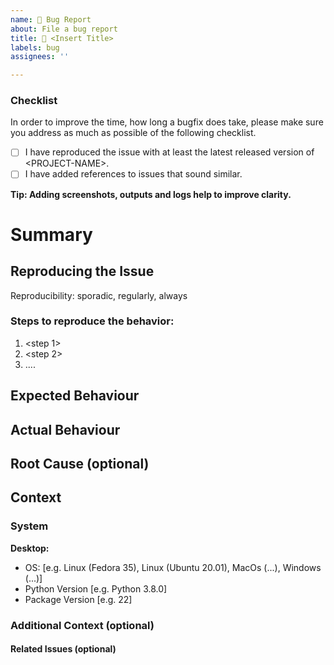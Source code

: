 ```yaml
---
name: 🐞 Bug Report
about: File a bug report
title: 🐞 <Insert Title>
labels: bug
assignees: ''

---
```


### Checklist
In order to improve the time, how long a bugfix does take, please make sure you address as much as possible of the following checklist.

- [ ] I have reproduced the issue with at least the latest released version of \<PROJECT-NAME\>.
- [ ] I have added references to issues that sound similar.

**Tip: Adding screenshots, outputs and logs help to improve clarity.**

# Summary
<!---
Describe the bug: A clear and concise description of what the bug is.
-->

## Reproducing the Issue

Reproducibility: <pick one of> sporadic, regularly, always
<!---
Describe how to reproduce the bug, e.g.:
1. Go to '...'
2. Click on '....'
3. Scroll down to '....'
4. See error
-->
### Steps to reproduce the behavior:
1. <step 1>
2. <step 2>
3. ....

## Expected Behaviour
<!---
Describe the expected behaviour: A clear and concise description of what you expected to happen.
-->

## Actual Behaviour
<!---
Describe the actual observed behaviour: A clear and concise description of what you actually to happen.
Screenshot: If applicable, add screenshots to help explain your problem.
-->

## Root Cause (optional)
<!---
If known
-->


## Context
<!---
Describe the actual observed behaviour: A clear and concise description of what you observed.
Screenshot: If applicable, add screenshots to help explain your problem.
-->

### System
<!---
Describe the system and the used configuration.
-->
**Desktop:**
 - OS: [e.g. Linux (Fedora 35), Linux (Ubuntu 20.01), MacOs (...), Windows (...)]
 - Python Version [e.g. Python 3.8.0]
 - Package Version [e.g. 22]

### Additional Context (optional)
<!---
Add any additional context about the problem here.
-->

#### Related Issues (optional)
<!---
Link related issues form the issue tracker here.
-->
